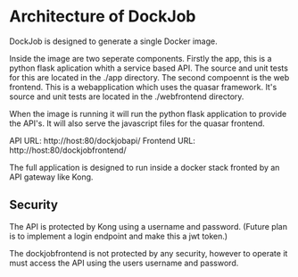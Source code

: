 # Architecture of DockJob

DockJob is designed to generate a single Docker image.

Inside the image are two seperate components. Firstly the app, this is a python flask aplication whith a service based API. The source and unit tests for this are located in the ./app directory. The second compoennt is the web frontend. This is a webapplication which uses the quasar framework. It's source and unit tests are located in the ./webfrontend directory.

When the image is running it will run the python flask application to provide the API's. It will also serve the javascript files for the quasar frontend.

API URL: http://host:80/dockjobapi/
Frontend URL: http://host:80/dockjobfrontend/

The full application is designed to run inside a docker stack fronted by an API gateway like Kong.

## Security

The API is protected by Kong using a username and password.
(Future plan is to implement a login endpoint and make this a jwt token.)

The dockjobfrontend is not protected by any security, however to operate it must access the API using the users username and password.



